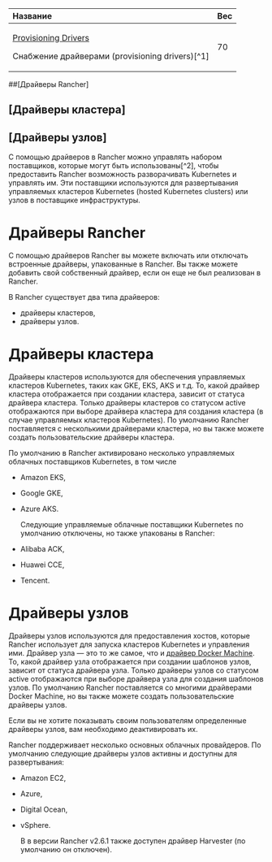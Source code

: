 ﻿


|**Название**|**Вес**|
| :- | :- |
|<p>[Provisioning Drivers](https://github.com/rancher/docs/blob/master/content/rancher/v2.6/en/admin-settings/drivers/_index.md) </p><p>Снабжение драйверами (provisioning drivers)[^1]</p>|70|


##[Драйверы Rancher]

## [Драйверы кластера]

## [Драйверы узлов]

  С помощью драйверов в Rancher можно управлять набором поставщиков, которые могут быть использованы[^2], чтобы предоставить Rancher возможность разворачивать Kubernetes и управлять им. Эти поставщики используются для развертывания управляемых кластеров Kubernetes (hosted Kubernetes clusters) или узлов в поставщике инфраструктуры.
# Драйверы Rancher
  С помощью драйверов Rancher вы можете включать или отключать встроенные драйверы, упакованные в Rancher. Вы также можете добавить свой собственный драйвер, если он еще не был реализован в Rancher.

  В Rancher существует два типа драйверов:

- драйверы кластеров,
- драйверы узлов.
# Драйверы кластера
Драйверы кластеров используются для обеспечения управляемых кластеров Kubernetes, таких как GKE, EKS, AKS и т.д. То, какой драйвер кластера отображается при создании кластера, зависит от статуса драйвера кластера. Только драйверы кластеров со статусом active отображаются при выборе драйвера кластера для создания кластера (в случае управляемых кластеров Kubernetes). По умолчанию Rancher поставляется с несколькими драйверами кластера, но вы также можете создать пользовательские драйверы кластера.

  По умолчанию в Rancher активировано несколько управляемых облачных поставщиков Kubernetes, в том числе

- Amazon EKS,
- Google GKE,
- Azure AKS.

  Следующие управляемые облачные поставщики Kubernetes по умолчанию отключены, но также упакованы в Rancher:

- Alibaba ACK,
- Huawei CCE,
- Tencent.
# Драйверы узлов
  Драйверы узлов используются для предоставления хостов, которые Rancher использует для запуска кластеров Kubernetes и управления ими. Драйвер узла — это то же самое, что и [драйвер Docker Machine](https://docs.docker.com/machine/drivers/).  То, какой драйвер узла отображается при создании шаблонов узлов, зависит от статуса драйвера узла. Только драйверы узлов со статусом active отображаются при выборе драйвера узла для создания шаблонов узлов. По умолчанию Rancher поставляется со многими драйверами Docker Machine, но вы также можете создать пользовательские драйверы узлов.

  Если вы не хотите показывать своим пользователям определенные драйверы узлов, вам необходимо деактивировать их.

  Rancher поддерживает несколько основных облачных провайдеров. По умолчанию следующие драйверы узлов активны и доступны для развертывания:

- Amazon EC2,
- Azure,
- Digital Ocean,
- vSphere.

  В в версии Rancher v2.6.1 также доступен драйвер Harvester (по умолчанию он отключен).



